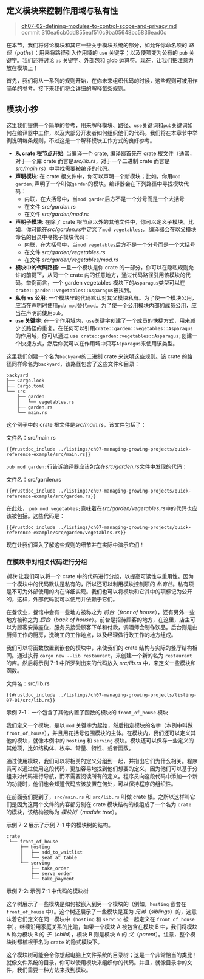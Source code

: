 ## 定义模块来控制作用域与私有性

> [ch07-02-defining-modules-to-control-scope-and-privacy.md](https://github.com/rust-lang/book/blob/main/src/ch07-02-defining-modules-to-control-scope-and-privacy.md)
> <br>
> commit 310ea6cb0dd855eaf510c9ba05648bc5836ead0c

在本节，我们将讨论模块和其它一些关于模块系统的部分，如允许你命名项的 *路径*（*paths*）；用来将路径引入作用域的 `use` 关键字；以及使项变为公有的 `pub` 关键字。我们还将讨论 `as` 关键字、外部包和 glob 运算符。现在，让我们把注意力放在模块上！

首先，我们将从一系列的规则开始，在你未来组织代码的时候，这些规则可被用作简单的参考。接下来我们将会详细的解释每条规则。

## 模块小抄

这里我们提供一个简单的参考，用来解释模块、路径、`use`关键词和`pub`关键词如何在编译器中工作，以及大部分开发者如何组织他们的代码。我们将在本章节中举例说明每条规则，不过这是一个解释模块工作方式的良好参考。

- **从 crate 根节点开始**: 当编译一个 crate, 编译器首先在 crate 根文件（通常，对于一个库 crate 而言是*src/lib.rs*，对于一个二进制 crate 而言是*src/main.rs*）中寻找需要被编译的代码。
- **声明模块**: 在 crate 根文件中，你可以声明一个新模块；比如，你用`mod garden;`声明了一个叫做`garden`的模块。编译器会在下列路径中寻找模块代码：
  - 内联，在大括号中，当`mod garden`后方不是一个分号而是一个大括号
  - 在文件 *src/garden.rs*
  - 在文件 *src/garden/mod.rs*
- **声明子模块**: 在除了 crate 根节点以外的其他文件中，你可以定义子模块。比如，你可能在*src/garden.rs*中定义了`mod vegetables;`。编译器会在以父模块命名的目录中寻找子模块代码：
  - 内联，在大括号中，当`mod vegetables`后方不是一个分号而是一个大括号
  - 在文件 *src/garden/vegetables.rs*
  - 在文件 *src/garden/vegetables/mod.rs*
- **模块中的代码路径**: 一旦一个模块是你 crate 的一部分，你可以在隐私规则允许的前提下，从同一个 crate 内的任意地方，通过代码路径引用该模块的代码。举例而言，一个 garden vegetables 模块下的`Asparagus`类型可以在`crate::garden::vegetables::Asparagus`被找到。
- **私有 vs 公用**: 一个模块里的代码默认对其父模块私有。为了使一个模块公用，应当在声明时使用`pub mod`替代`mod`。为了使一个公用模块内部的成员公用，应当在声明前使用`pub`。
- **`use` 关键字**: 在一个作用域内，`use`关键字创建了一个成员的快捷方式，用来减少长路径的重复。在任何可以引用`crate::garden::vegetables::Asparagus`的作用域，你可以通过 `use crate::garden::vegetables::Asparagus;`创建一个快捷方式，然后你就可以在作用域中只写`Asparagus`来使用该类型。

这里我们创建一个名为`backyard`的二进制 crate 来说明这些规则。该 crate 的路径同样命名为`backyard`，该路径包含了这些文件和目录：

```text
backyard
├── Cargo.lock
├── Cargo.toml
└── src
    ├── garden
    │   └── vegetables.rs
    ├── garden.rs
    └── main.rs
```

这个例子中的 crate 根文件是*src/main.rs*，该文件包括了：

<span class="filename">文件名：src/main.rs</span>

```rust,noplayground,ignore
{{#rustdoc_include ../listings/ch07-managing-growing-projects/quick-reference-example/src/main.rs}}
```

`pub mod garden;`行告诉编译器应该包含在*src/garden.rs*文件中发现的代码：

<span class="filename">文件名：src/garden.rs</span>

```rust,noplayground,ignore
{{#rustdoc_include ../listings/ch07-managing-growing-projects/quick-reference-example/src/garden.rs}}
```

在此处， `pub mod vegetables;`意味着在*src/garden/vegetables.rs*中的代码也应该被包括。这些代码是：

```rust,noplayground,ignore
{{#rustdoc_include ../listings/ch07-managing-growing-projects/quick-reference-example/src/garden/vegetables.rs}}
```

现在让我们深入了解这些规则的细节并在实际中演示它们！

### 在模块中对相关代码进行分组

*模块* 让我们可以将一个 crate 中的代码进行分组，以提高可读性与重用性。因为一个模块中的代码默认是私有的，所以还可以利用模块控制项的 *私有性*。私有项是不可为外部使用的内在详细实现。我们也可以将模块和它其中的项标记为公开的，这样，外部代码就可以使用并依赖于它们。

在餐饮业，餐馆中会有一些地方被称之为 *前台*（*front of house*），还有另外一些地方被称之为 *后台*（*back of house*）。前台是招待顾客的地方，在这里，店主可以为顾客安排座位，服务员接受顾客下单和付款，调酒师会制作饮品。后台则是由厨师工作的厨房，洗碗工的工作地点，以及经理做行政工作的地方组成。

我们可以将函数放置到嵌套的模块中，来使我们的 crate 结构与实际的餐厅结构相同。通过执行 `cargo new --lib restaurant`，来创建一个新的名为 `restaurant` 的库。然后将示例 7-1 中所罗列出来的代码放入 *src/lib.rs* 中，来定义一些模块和函数。

<span class="filename">文件名：src/lib.rs</span>

```rust,noplayground
{{#rustdoc_include ../listings/ch07-managing-growing-projects/listing-07-01/src/lib.rs}}
```

<span class="caption">示例 7-1：一个包含了其他内置了函数的模块的 `front_of_house` 模块</span>

我们定义一个模块，是以 `mod` 关键字为起始，然后指定模块的名字（本例中叫做 `front_of_house`），并且用花括号包围模块的主体。在模块内，我们还可以定义其他的模块，就像本例中的 `hosting` 和 `serving` 模块。模块还可以保存一些定义的其他项，比如结构体、枚举、常量、特性、或者函数。

通过使用模块，我们可以将相关的定义分组到一起，并指出它们为什么相关。程序员可以通过使用这段代码，更加容易地找到他们想要的定义，因为他们可以基于分组来对代码进行导航，而不需要阅读所有的定义。程序员向这段代码中添加一个新的功能时，他们也会知道代码应该放置在何处，可以保持程序的组织性。

在前面我们提到了，`src/main.rs` 和 `src/lib.rs` 叫做 crate 根。之所以这样叫它们是因为这两个文件的内容都分别在 crate 模块结构的根组成了一个名为 `crate` 的模块，该结构被称为 *模块树*（*module tree*）。

示例 7-2 展示了示例 7-1 中的模块树的结构。

```text
crate
 └── front_of_house
     ├── hosting
     │   ├── add_to_waitlist
     │   └── seat_at_table
     └── serving
         ├── take_order
         ├── serve_order
         └── take_payment
```

<span class="caption">示例 7-2: 示例 7-1 中代码的模块树</span>

这个树展示了一些模块是如何被嵌入到另一个模块的（例如，`hosting` 嵌套在 `front_of_house` 中）。这个树还展示了一些模块是互为 *兄弟*（*siblings*）的，这意味着它们定义在同一模块中（`hosting` 和 `serving` 被一起定义在 `front_of_house` 中）。继续沿用家庭关系的比喻，如果一个模块 A 被包含在模块 B 中，我们将模块 A 称为模块 B 的 *子*（*child*），模块 B 则是模块 A 的 *父*（*parent*）。注意，整个模块树都植根于名为 `crate` 的隐式模块下。

这个模块树可能会令你想起电脑上文件系统的目录树；这是一个非常恰当的类比！就像文件系统的目录，你可以使用模块来组织你的代码。并且，就像目录中的文件，我们需要一种方法来找到模块。
